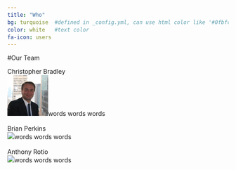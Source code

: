```yaml
---
title: "Who"
bg: turquoise  #defined in _config.yml, can use html color like '#0fbfcf'
color: white   #text color
fa-icon: users
---
```


#Our Team

<div>Christopher Bradley<br/><img class="desaturate" src="bradley.jpg" />words words words<br/><br/></div>  

<div>Brian Perkins<br/><img class="desaturate" src="http://www.advertisingweek.com/cache/images/userfiles/images/speakers/uploads/140x140/crop_to_fittrim/BrianPerkins.jpg" />words words words<br/><br/></div>  

<div>Anthony Rotio<br/><img class="desaturate" src="https://lh4.googleusercontent.com/-n6sjfv9BKf4/AAAAAAAAAAI/AAAAAAAAAAA/6quQGMtnF3w/s128-c-k/photo.jpg" />words words words</div>